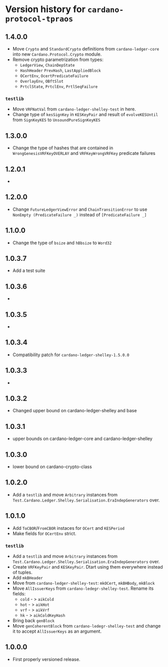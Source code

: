# Version history for `cardano-protocol-tpraos`

## 1.4.0.0

* Move `Crypto` and `StandardCrypto` definitions from `cardano-ledger-core` into new
  `Cardano.Protocol.Crypto` module.
* Remove crypto parametrization from types:
  * `LedgerView`, `ChainDepState`
  * `HashHeader` `PrevHash`, `LastAppliedBlock`
  * `OCertEnv`, `OcertPredicateFailure`
  * `OverlayEnv`, `OBftSlot`
  * `PrtclState`, `PrtclEnv`, `PrtlSeqFailure`

### `testlib`

* Move `VRFNatVal` from `cardano-ledger-shelley-test` in here.
* Change type of `kesSignKey` in `KESKeyPair` and result of `evolveKESUntil` from `SignKeyKES` to `UnsoundPureSignKeyKES`

## 1.3.0.0

* Change the type of hashes that are contained in `WrongGenesisVRFKeyOVERLAY` and `VRFKeyWrongVRFKey` predicate failures

## 1.2.0.1

*

## 1.2.0.0

* Change `FutureLedgerViewError` and `ChainTransitionError`
  to use `NonEmpty (PredicateFailure _)` instead of `[PredicateFailure _]`

## 1.1.0.0
* Change the type of `bsize` and `hBbsize` to `Word32`

## 1.0.3.7

* Add a test suite

## 1.0.3.6

*

## 1.0.3.5

*

## 1.0.3.4

* Compatibility patch for `cardano-ledger-shelley-1.5.0.0`

## 1.0.3.3

*

## 1.0.3.2

* Changed upper bound on cardano-ledger-shelley  and base

## 1.0.3.1

* upper bounds on cardano-ledger-core and cardano-ledger-shelley

## 1.0.3.0

* lower bound on cardano-crypto-class

## 1.0.2.0

* Add a `testlib` and move `Arbitrary` instances from
  `Test.Cardano.Ledger.Shelley.Serialisation.EraIndepGenerators` over.

## 1.0.1.0

* Add `ToCBOR`/`FromCBOR` instaces for `OCert` and `KESPeriod`
* Make fields for `OCertEnv` strict.

### `testlib`

* Add a `testlib` and move `Arbitrary` instances from
  `Test.Cardano.Ledger.Shelley.Serialisation.EraIndepGenerators` over.
* Create `VRFKeyPair` and `KESKeyPair`. Dtart using them everywhere instead of tuples.
* Add `mkBHeader`
* Move from `cardano-ledger-shelley-test`: `mkOCert`, `mkBHBody`, `mkBlock`
* Move `AllIssuerKeys` from `cardano-ledegr-shelley-test`. Rename its fields:
  *  `cold` - > `aikCold`
  *  `hot` - > `aikHot`
  *  `vrf` - > `aikVrf`
  *  `hk` - > `aikColdKeyHash`
* Bring back `genBlock`
* Move `genCoherentBlock` from `cardano-ledegr-shelley-test` and change it to accept
  `AllIssuerKeys` as an argument.

## 1.0.0.0

* First properly versioned release.
